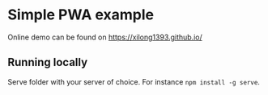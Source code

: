 # Simple PWA example 

Online demo can be found on https://xilong1393.github.io/

## Running locally

Serve folder with your server of choice. For instance `npm install -g serve`.

